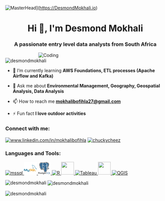 ![MasterHead](https://mybrand.schroders.com/m/74d216bff82d9a81/original/geospatial.jpg)](https://DesmondMokhali.io)
<h1 align="center">Hi 👋, I'm Desmond Mokhali</h1>
<h3 align="center">A passionate entry level data analysts from South Africa</h3>
<img align="right" alt="Coding" width="400" src="https://miro.medium.com/max/1400/0*cPrF_XMe7U6atYgM.gif">

<p align="left"> <img src="https://komarev.com/ghpvc/?username=desmondmokhali&label=Profile%20views&color=0e75b6&style=flat" alt="desmondmokhali" /> </p>

- 🌱 I’m currently learning **AWS Foundations, ETL processes (Apache Airflow and Kafka)**

- 💬 Ask me about **Environmental Management, Geography, Geospatial Analysis, Data Analysis**

- 📫 How to reach me **mokhalibofihla27@gmail.com**

- ⚡ Fun fact **I love outdoor activities**

<h3 align="left">Connect with me:</h3>
<p align="left">
<a href="https://linkedin.com/in/www.linkedin.com/in/mokhalibofihla" target="blank"><img align="center" src="https://raw.githubusercontent.com/rahuldkjain/github-profile-readme-generator/master/src/images/icons/Social/linked-in-alt.svg" alt="www.linkedin.com/in/mokhalibofihla" height="30" width="40" /></a>
<a href="https://instagram.com/chuckycheez" target="blank"><img align="center" src="https://raw.githubusercontent.com/rahuldkjain/github-profile-readme-generator/master/src/images/icons/Social/instagram.svg" alt="chuckycheez" height="30" width="40" /></a>
</p>

<h3 align="left">Languages and Tools:</h3>
<p align="left"> <a href="https://www.microsoft.com/en-us/sql-server" target="_blank" rel="noreferrer"> <img src="https://www.svgrepo.com/show/303229/microsoft-sql-server-logo.svg" alt="mssql" width="40" height="40"/> </a> <a href="https://www.mysql.com/" target="_blank" rel="noreferrer"> <img src="https://raw.githubusercontent.com/devicons/devicon/master/icons/mysql/mysql-original-wordmark.svg" alt="mysql" width="40" height="40"/> </a> <a href="https://www.postgresql.org" target="_blank" rel="noreferrer"> <img src="https://raw.githubusercontent.com/devicons/devicon/master/icons/postgresql/postgresql-original-wordmark.svg" alt="postgresql" width="40" height="40"/> </a> <a href="https://www.r-project.org/" target="_blank" rel="noreferrer"> <img src="https://www.logo.wine/a/logo/R_(programming_language)/R_(programming_language)-Logo.wine.svg" alt="R" width="40" height="40"/> </a> <a href="https://www.microsoft.com/en-za/microsoft-365/excel" target="_blank" rel="noreferrer"> <img src="https://seeklogo.com/images/M/microsoft-excel-logo-68206F4C93-seeklogo.com.png" width="40" height="40"/> </a> <a href="https://www.tableau.com/" target="_blank" rel="noreferrer"> <img src="https://www.lib.washington.edu/dataservices/images/Tableau_Software_logo.png/image" alt="Tableau" width="40" height="40"/> </a> <a href="https://www.esri.com/en-us/arcgis/about-arcgis/overview" target="_blank" rel="noreferrer"> <img src="https://upload.wikimedia.org/wikipedia/commons/thumb/d/df/ArcGIS_logo.png/600px-ArcGIS_logo.png" width="40" height="40"/><a href="https://www.qgis.org/en/site/" target="_blank" rel="noreferrer"> <img src="https://upload.wikimedia.org/wikipedia/commons/thumb/9/91/QGIS_logo_new.svg/1200px-QGIS_logo_new.svg.png" alt="QGIS" width="40" height="40"/> </a> </p>

<p><img align="left" src="https://github-readme-stats.vercel.app/api/top-langs?username=desmondmokhali&show_icons=true&locale=en&layout=compact" alt="desmondmokhali" /></p>

<p>&nbsp;<img align="center" src="https://github-readme-stats.vercel.app/api?username=desmondmokhali&show_icons=true&locale=en" alt="desmondmokhali" /></p>

<p><img align="center" src="https://github-readme-streak-stats.herokuapp.com/?user=desmondmokhali&" alt="desmondmokhali" /></p>
